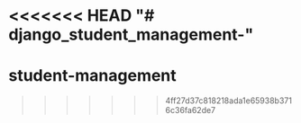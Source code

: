 <<<<<<< HEAD
"# django_student_management-" 
=======
# student-management
>>>>>>> 4ff27d37c818218ada1e65938b3716c36fa62de7
